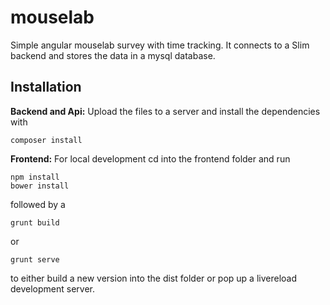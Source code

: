 # mouselab
Simple angular mouselab survey with time tracking. It connects to a Slim backend and stores the data in a mysql database.

## Installation
**Backend and Api:** Upload the files to a server and install the dependencies with

    composer install
    
**Frontend:** For local development cd into the frontend folder and run

    npm install
    bower install
    
followed by a 

    grunt build 
or

    grunt serve
    
to either build a new version into the dist folder or pop up a livereload development server.
